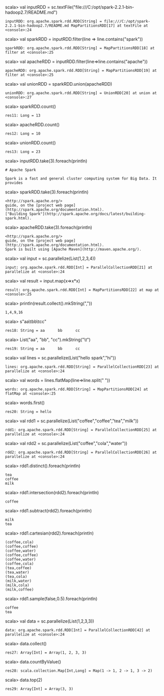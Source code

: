 scala> val inputRDD = sc.textFile("file:///C:/opt/spark-2.2.1-bin-hadoop2.7/README.md")
~~~
inputRDD: org.apache.spark.rdd.RDD[String] = file:///C:/opt/spark-2.2.1-bin-hadoop2.7/README.md MapPartitionsRDD[17] at textFile at <console>:24
~~~
scala> val sparkRDD = inputRDD.filter(line => line.contains("spark"))
~~~
sparkRDD: org.apache.spark.rdd.RDD[String] = MapPartitionsRDD[18] at filter at <console>:25
~~~
scala> val apacheRDD = inputRDD.filter(line=>line.contains("apache"))
~~~
apacheRDD: org.apache.spark.rdd.RDD[String] = MapPartitionsRDD[19] at filter at <console>:25
~~~
scala> val unionRDD = sparkRDD.union(apacheRDD)
~~~
unionRDD: org.apache.spark.rdd.RDD[String] = UnionRDD[20] at union at <console>:27
~~~
scala> sparkRDD.count()
~~~
res11: Long = 13
~~~
scala> apacheRDD.count()
~~~
res12: Long = 10
~~~
scala> unionRDD.count()
~~~
res13: Long = 23
~~~
scala> inputRDD.take(3).foreach(println)
~~~
# Apache Spark

Spark is a fast and general cluster computing system for Big Data. It provides
~~~
scala> sparkRDD.take(3).foreach(println)
~~~
<http://spark.apache.org/>
guide, on the [project web page](http://spark.apache.org/documentation.html).
["Building Spark"](http://spark.apache.org/docs/latest/building-spark.html).
~~~
scala> apacheRDD.take(3).foreach(println)
~~~
<http://spark.apache.org/>
guide, on the [project web page](http://spark.apache.org/documentation.html).
Spark is built using [Apache Maven](http://maven.apache.org/).
~~~
scala> val input = sc.parallelize(List(1,2,3,4))
~~~
input: org.apache.spark.rdd.RDD[Int] = ParallelCollectionRDD[21] at parallelize at <console>:24
~~~
scala> val result = input.map(x=>x*x)
~~~
result: org.apache.spark.rdd.RDD[Int] = MapPartitionsRDD[22] at map at <console>:25
~~~
scala> println(result.collect().mkString(","))
~~~
1,4,9,16
~~~
scala> s"aa\tbb\tcc"
~~~
res18: String = aa      bb      cc
~~~
scala> List("aa", "bb", "cc").mkString("\t")
~~~
res19: String = aa      bb      cc
~~~
scala> val lines = sc.parallelize(List("hello spark","hi"))
~~~
lines: org.apache.spark.rdd.RDD[String] = ParallelCollectionRDD[23] at parallelize at <console>:24
~~~
scala> val words = lines.flatMap(line=>line.split(" "))
~~~
words: org.apache.spark.rdd.RDD[String] = MapPartitionsRDD[24] at flatMap at <console>:25
~~~
scala> words.first()
~~~
res20: String = hello
~~~
scala> val rdd1 = sc.parallelize(List("coffee","coffee","tea","milk"))
~~~
rdd1: org.apache.spark.rdd.RDD[String] = ParallelCollectionRDD[25] at parallelize at <console>:24
~~~
scala> val rdd2 = sc.parallelize(List("coffee","cola","water"))
~~~
rdd2: org.apache.spark.rdd.RDD[String] = ParallelCollectionRDD[26] at parallelize at <console>:24
~~~
scala> rdd1.distinct().foreach(println)
~~~
tea
coffee
milk
~~~
scala> rdd1.intersection(rdd2).foreach(println)
~~~
coffee
~~~
scala> rdd1.subtract(rdd2).foreach(println)
~~~
milk
tea
~~~
scala> rdd1.cartesian(rdd2).foreach(println)
~~~
(coffee,cola)
(coffee,coffee)
(coffee,water)
(coffee,coffee)
(coffee,water)
(coffee,cola)
(tea,coffee)
(tea,water)
(tea,cola)
(milk,water)
(milk,cola)
(milk,coffee)
~~~
scala> rdd1.sample(false,0.5).foreach(println)
~~~
coffee
tea
~~~
scala> val data = sc.parallelize(List(1,2,3,3))
~~~
data: org.apache.spark.rdd.RDD[Int] = ParallelCollectionRDD[42] at parallelize at <console>:24
~~~
scala> data.collect()
~~~
res27: Array[Int] = Array(1, 2, 3, 3)
~~~
scala> data.countByValue()
~~~
res28: scala.collection.Map[Int,Long] = Map(1 -> 1, 2 -> 1, 3 -> 2)
~~~
scala> data.top(2)
~~~
res29: Array[Int] = Array(3, 3)
~~~
